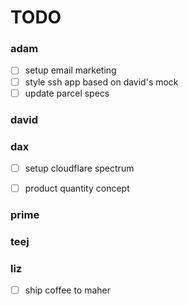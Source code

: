 # TODO


### adam
- [ ] setup email marketing
- [ ] style ssh app based on david's mock
- [ ] update parcel specs

### david


### dax
- [ ] setup cloudflare spectrum
- [ ] product quantity concept


### prime


### teej

### liz
- [ ] ship coffee to maher
